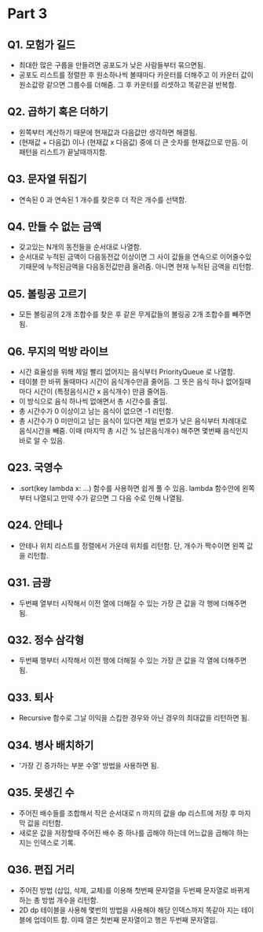 # Part 3
## Q1. 모험가 길드
- 최대한 많은 구룹을 만들려면 공포도가 낮은 사람들부터 묶으면됨.
- 공포도 리스트를 정렬한 후 원소하나씩 볼때마다 카운터를 더해주고 이 카운터 값이 원소값랑 같으면 그룹수를 더해줌. 그 후 카운터를 리셋하고 똑같은걸 반복함.


## Q2. 곱하기 혹은 더하기 
- 왼쪽부터 계산하기 때문에 현재값과 다음값만 생각하면 해결됨.
- (현재값 + 다음값) 이나 (현재값 x 다음값) 중에 더 큰 숫자를 현재값으로 만듬. 이 패턴을 리스트가 끝날때까지함.


## Q3. 문자열 뒤집기
- 연속된 0 과 연속된 1 개수를 찾은후 더 작은 개수를 선택함.


## Q4. 만들 수 없는 금액
- 갖고있는 N개의 동전들을 순서대로 나열함.
- 순서대로 누적된 금액이 다음동전값 이상이면 그 사이 값들을 연속으로 이어줄수있기때문에 누적된금액을 다음동전값만큼 올려줌. 아니면 현재 누적된 금액을 리턴함. 


## Q5. 볼링공 고르기
- 모든 볼링공의 2개 조합수를 찾은 후 같은 무게값들의 볼링공 2개 조합수를 빼주면 됨. 


## Q6. 무지의 먹방 라이브
- 시간 효율성을 위해 제일 빨리 없어지는 음식부터 PriorityQueue 로 나열함.
- 테이블 한 바뀌 돌때마다 시간이 음식개수만큼 줄어듬. 그 뜻은 음식 하나 없어질때마다 시간이 (특정음식시간 x 음식개수) 만큼 줄어듬.
- 이 방식으로 음식 하나씩 없애면서 총 시간수를 줄임.
- 총 시간수가 0 이상이고 남는 음식이 없으면 -1 리턴함.
- 총 시간수가 0 미만이고 남는 음식이 있다면 제일 번호가 낮은 음식부터 차례대로 음식시간을 빼줌. 이때 (마지막 총 시간 % 남은음식개수) 해주면 몇번째 음식인지 바로 알 수 있음. 


## Q23. 국영수
- .sort(key lambda x: ...) 함수를 사용하면 쉽게 풀 수 있음. lambda 함수안에 왼쪽부터 나열되고 만약 수가 같으면 그 다음 수로 인해 나열됨.

## Q24. 안테나
- 안테나 위치 리스트를 정렬에서 가운데 위치를 리턴함. 단, 개수가 짝수이면 왼쪽 값을 리턴함. 

## Q31. 금광
- 두번째 열부터 시작해서 이전 열에 더해질 수 있는 가장 큰 값을 각 행에 더해주면됨.


## Q32. 정수 삼각형
- 두번째 행부터 시작해서 이전 행에 더해질 수 있는 가장 큰 값을 각 열에 더해주면됨.


## Q33. 퇴사
- Recursive 함수로 그날 이익을 스킵한 경우와 아닌 경우의 최대값을 리턴하면 됨. 


## Q34. 병사 배치하기
- '가장 긴 증가하는 부분 수열' 방법을 사용하면 됨. 


## Q35. 못생긴 수 
- 주어진 배수들를 조합해서 작은 순서대로 n 까지의 값을 dp 리스트에 저장 후 마지막 값을 리턴함.
- 새로운 값을 저장할때 주어진 배수 중 하나를 곱해야 하는데 어느값을 곱해야 하는지는 인덱스로 기록.  


## Q36. 편집 거리
- 주어진 방법 (삽입, 삭제, 교체)를 이용해 첫번째 문자열을 두번째 문자열로 바뀌게 하는 총 방법 개수을 리턴함.
- 2D dp 테이블을 사용해 몇번의 방법을 사용해야 해당 인덱스까지 똑같아 지는 테이블에 업데이트 함. 이때 열은 첫번째 문자열이고 행은 두번째 문자열임.
